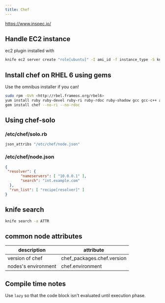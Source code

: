 ```yaml
---
title: Chef
---
```


<https://www.inspec.io/>

## Handle EC2 instance

ec2 plugin installed with

```bash
knife ec2 server create "role[ubuntu]" -I ami_id -f instance_type -S knife -i ~/.ssh/knife.pem --ssh-user ubuntu --region eu-west-1 -Z eu-west-1a
```

## Install chef on RHEL 6 using gems

Use the omnibus installer if you can!

```bash
sudo rpm -Uvh <http://rbel.frameos.org/rbel6>
yum install ruby ruby-devel ruby-ri ruby-rdoc ruby-shadow gcc gcc-c++ automake autoconf make curl dmidecode
gem install chef --no-ri --no-rdoc
```

## Using chef-solo


### /etc/chef/solo.rb

```ruby
json_attribs "/etc/chef/node.json"
```

### /etc/chef/node.json

```json
{
 "resolver": {
       "nameservers": [ "10.0.0.1" ],
       "search": "int.example.com"
  },
  "run_list": [ "recipe[resolver]" ]
}
```

## knife search

```bash
knife search -a ATTR
```

## common node attributes

| description         | attribute                  |
|---------------------|----------------------------|
| version of chef     | chef_packages.chef.version |
| nodes's environment | chef.environment           |


## Compile time notes

Use `lazy` so that the code block isn't evaluated until execution phase.
